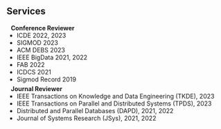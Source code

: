 ## Services

<h4 style="margin:0 10px 0;">Conference Reviewer</h4>

<ul style="margin:0 0 5px;">
  <li><autocolor>ICDE 2022, 2023</autocolor></li>
  <li><autocolor>SIGMOD 2023</autocolor></li>
  <li><autocolor>ACM DEBS 2023</autocolor></li>
  <li><autocolor>IEEE BigData 2021, 2022</autocolor></li>
  <li><autocolor>FAB 2022</autocolor></li>
  <li><autocolor>ICDCS 2021</autocolor></li>
  <li><autocolor>Sigmod Record 2019</autocolor></li>
</ul>

<h4 style="margin:0 10px 0;">Journal Reviewer</h4>
<ul style="margin:0 0 5px;">
  <li><autocolor>IEEE Transactions on Knowledge and Data Engineering (TKDE), 2023</autocolor></li>
  <li><autocolor>IEEE Transactions on Parallel and Distributed Systems (TPDS), 2023</autocolor></li>
  <li><autocolor>Distributed and Parallel Databases (DAPD), 2021, 2022</autocolor></li>
  <li><autocolor>Journal of Systems Research (JSys), 2021, 2022</autocolor></li>
</ul>

<ul style="margin:0 0 20px;">
</ul>
